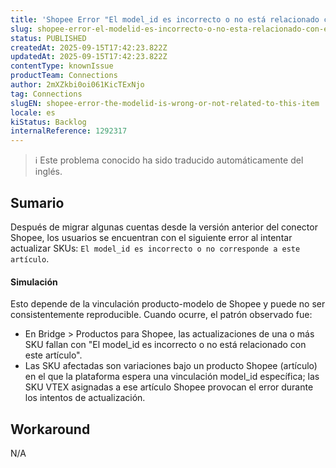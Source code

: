```yaml
---
title: 'Shopee Error "El model_id es incorrecto o no está relacionado con este artículo"'
slug: shopee-error-el-modelid-es-incorrecto-o-no-esta-relacionado-con-este-articulo
status: PUBLISHED
createdAt: 2025-09-15T17:42:23.822Z
updatedAt: 2025-09-15T17:42:23.822Z
contentType: knownIssue
productTeam: Connections
author: 2mXZkbi0oi061KicTExNjo
tag: Connections
slugEN: shopee-error-the-modelid-is-wrong-or-not-related-to-this-item
locale: es
kiStatus: Backlog
internalReference: 1292317
---
```


>ℹ️ Este problema conocido ha sido traducido automáticamente del inglés.

## Sumario


Después de migrar algunas cuentas desde la versión anterior del conector Shopee, los usuarios se encuentran con el siguiente error al intentar actualizar SKUs:
`El model_id es incorrecto o no corresponde a este artículo`.


#### Simulación


Esto depende de la vinculación producto-modelo de Shopee y puede no ser consistentemente reproducible. Cuando ocurre, el patrón observado fue:

- En Bridge > Productos para Shopee, las actualizaciones de una o más SKU fallan con "El model_id es incorrecto o no está relacionado con este artículo".
- Las SKU afectadas son variaciones bajo un producto Shopee (artículo) en el que la plataforma espera una vinculación model_id específica; las SKU VTEX asignadas a ese artículo Shopee provocan el error durante los intentos de actualización.

## Workaround


N/A



